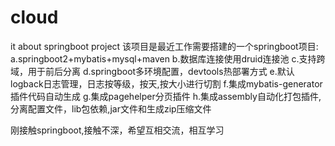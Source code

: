 # cloud
it about springboot project 
该项目是最近工作需要搭建的一个springboot项目:
a.springboot2+mybatis+mysql+maven
b.数据库连接使用druid连接池
c.支持跨域，用于前后分离
d.springboot多环境配置，devtools热部署方式
e.默认logback日志管理，日志按等级，按天,按大小进行切割
f.集成mybatis-generator插件代码自动生成
g.集成pagehelper分页插件
h.集成assembly自动化打包插件,分离配置文件，lib包依赖,jar文件和生成zip压缩文件

刚接触springboot,接触不深，希望互相交流，相互学习
